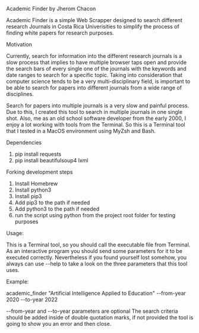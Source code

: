 Academic Finder by Jherom Chacon

Academic Finder is a simple Web Scrapper designed to search different research Journals in Costa Rica Univerisities to simplify the process of finding white papers for research purposes. 

Motivation

Currently, search for information into the different research journals is a slow process that implies to have multiple browser taps open and provide the search bars of every single one of the journals with the keywords and date ranges to search for a specific topic. Taking into consideration that computer science tends to be a very multi-disciplinary field, is important to be able to search for papers into different journals from a wide range of disciplines.

Search for papers into multiple journals is a very slow and painful process. Due to this, I created this tool to search in multiple journals in one single shot. Also, me as an old school software developer from the early 2000, I enjoy a lot working with tools from the Terminal. So this is a Terminal tool that I tested in a MacOS environment using MyZsh and Bash.

Dependencies

1. pip install requests
2. pip install beautifulsoup4 lxml

Forking development steps

1. Install Homebrew
2. Install python3
3. Install pip3
4. Add pip3 to the path if needed
5. Add python3 to the path if needed
6. run the script using python from the project root folder for testing purposes

Usage:

This is a Terminal tool, so you should call the executable file from Terminal. As an interactive program you should send some parameters for it to be executed correctly. Nevertheless if you found yourself lost somehow, you always can use --help to take a look on the three parameters that this tool uses.

Example:

academic_finder "Artificial Intelligence Applied to Education" --from-year 2020 --to-year 2022

--from-year and --to-year parameters are optional
The search criteria should be added inside of double quotation marks, if not provided the tool is going to show you an error and then close.
